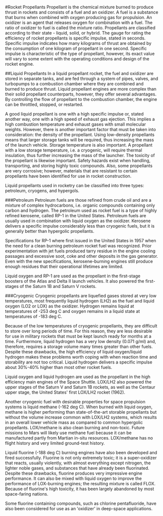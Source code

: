 #Rocket Propellants
Propellant is the chemical mixture burned to produce thrust in rockets and consists of a fuel and an oxidizer. A fuel is a substance that burns when combined with oxygen producing gas for propulsion. An oxidizer is an agent that releases oxygen for combination with a fuel. The ratio of oxidizer to fuel is called the mixture ratio. Propellants are classified according to their state - liquid, solid, or hybrid.
The gauge for rating the efficiency of rocket propellants is specific impulse, stated in seconds. Specific impulse indicates how many kilograms of thrust are obtained by the consumption of one kilogram of propellant in one second. Specific impulse is characteristic of the type of propellant, however, its exact value will vary to some extent with the operating conditions and design of the rocket engine.

##Liquid Propellants
In a liquid propellant rocket, the fuel and oxidizer are stored in separate tanks, and are fed through a system of pipes, valves, and turbopumps to a combustion chamber where they are combined and burned to produce thrust. Liquid propellant engines are more complex than their solid propellant counterparts, however, they offer several advantages. By controlling the flow of propellant to the combustion chamber, the engine can be throttled, stopped, or restarted.

A good liquid propellant is one with a high specific impulse or, stated another way, one with a high speed of exhaust gas ejection. This implies a high combustion temperature and exhaust gases with small molecular weights. However, there is another important factor that must be taken into consideration: the density of the propellant. Using low-density propellants means that larger storage tanks will be required, thus increasing the mass of the launch vehicle. Storage temperature is also important. A propellant with a low storage temperature, i.e. a cryogenic, will require thermal insulation, thus further increasing the mass of the launcher. The toxicity of the propellant is likewise important. Safety hazards exist when handling, transporting, and storing highly toxic compounds. Also, some propellants are very corrosive; however, materials that are resistant to certain propellants have been identified for use in rocket construction.

Liquid propellants used in rocketry can be classified into three types: petroleum, cryogens, and hypergols.

###Petroleum
Petroleum fuels are those refined from crude oil and are a mixture of complex hydrocarbons, i.e. organic compounds containing only carbon and hydrogen. The petroleum used as rocket fuel is a type of highly refined kerosene, called RP-1 in the United States. Petroleum fuels are usually used in combination with liquid oxygen as the oxidizer. Kerosene delivers a specific impulse considerably less than cryogenic fuels, but it is generally better than hypergolic propellants.

Specifications for RP-1 where first issued in the United States in 1957 when the need for a clean burning petroleum rocket fuel was recognized. Prior experimentation with jet fuels produced tarry residue in the engine cooling passages and excessive soot, coke and other deposits in the gas generator. Even with the new specifications, kerosene-burning engines still produce enough residues that their operational lifetimes are limited.

Liquid oxygen and RP-1 are used as the propellant in the first-stage boosters of the Atlas and Delta II launch vehicles. It also powered the first-stages of the Saturn 1B and Saturn V rockets.


###Cryogenic
Cryogenic propellants are liquefied gases stored at very low temperatures, most frequently liquid hydrogen (LH2) as the fuel and liquid oxygen (LO2 or LOX) as the oxidizer. Hydrogen remains liquid at temperatures of -253 deg C and oxygen remains in a liquid state at temperatures of -183 deg C.

Because of the low temperatures of cryogenic propellants, they are difficult to store over long periods of time. For this reason, they are less desirable for use in military rockets that must be kept launch ready for months at a time. Furthermore, liquid hydrogen has a very low density (0.071 g/ml) and, therefore, requires a storage volume many times greater than other fuels. Despite these drawbacks, the high efficiency of liquid oxygen/liquid hydrogen makes these problems worth coping with when reaction time and storability are not too critical. Liquid hydrogen delivers a specific impulse about 30%-40% higher than most other rocket fuels.

Liquid oxygen and liquid hydrogen are used as the propellant in the high efficiency main engines of the Space Shuttle. LOX/LH2 also powered the upper stages of the Saturn V and Saturn 1B rockets, as well as the Centaur upper stage, the United States' first LOX/LH2 rocket (1962).

Another cryogenic fuel with desirable properties for space propulsion systems is liquid methane (-162 deg C). When burned with liquid oxygen, methane is higher performing than state-of-the-art storable propellants but without the volume increase common with LOX/LH2 systems, which results in an overall lower vehicle mass as compared to common hypergolic propellants. LOX/methane is also clean burning and non-toxic. Future missions to Mars will likely use methane fuel because it can be manufactured partly from Martian in-situ resources. LOX/methane has no flight history and very limited ground-test history.

Liquid fluorine (-188 deg C) burning engines have also been developed and fired successfully. Fluorine is not only extremely toxic; it is a super-oxidizer that reacts, usually violently, with almost everything except nitrogen, the lighter noble gases, and substances that have already been fluorinated. Despite these drawbacks, fluorine produces very impressive engine performance. It can also be mixed with liquid oxygen to improve the performance of LOX-burning engines; the resulting mixture is called FLOX. Because of fluorine's high toxicity, it has been largely abandoned by most space-faring nations.

Some fluorine containing compounds, such as chlorine pentafluoride, have also been considered for use as an 'oxidizer' in deep-space applications.
